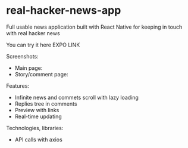 # real-hacker-news-app
Full usable news application built with React Native for keeping in touch with real hacker news

You can try it here EXPO LINK

Screenshots:

- Main page:
- Story/comment page:

Features:

- Infinite news and commets scroll with lazy loading
- Replies tree in comments
- Preview with links
- Real-time updating

Technologies, libraries:
- API calls with axios

